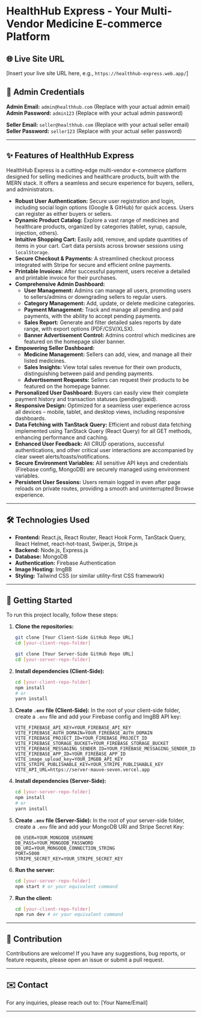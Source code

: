 # HealthHub Express - Your Multi-Vendor Medicine E-commerce Platform

## 🌐 Live Site URL
[Insert your live site URL here, e.g., `https://healthhub-express.web.app/`]

## 🔑 Admin Credentials
**Admin Email:** `admin@healthhub.com` (Replace with your actual admin email)
**Admin Password:** `admin123` (Replace with your actual admin password)

**Seller Email:** `seller@healthhub.com` (Replace with your actual seller email)
**Seller Password:** `seller123` (Replace with your actual seller password)

---

## ✨ Features of HealthHub Express

HealthHub Express is a cutting-edge multi-vendor e-commerce platform designed for selling medicines and healthcare products, built with the MERN stack. It offers a seamless and secure experience for buyers, sellers, and administrators.

* **Robust User Authentication:** Secure user registration and login, including social login options (Google & GitHub) for quick access. Users can register as either buyers or sellers.
* **Dynamic Product Catalog:** Explore a vast range of medicines and healthcare products, organized by categories (tablet, syrup, capsule, injection, others).
* **Intuitive Shopping Cart:** Easily add, remove, and update quantities of items in your cart. Cart data persists across browser sessions using `localStorage`.
* **Secure Checkout & Payments:** A streamlined checkout process integrated with Stripe for secure and efficient online payments.
* **Printable Invoices:** After successful payment, users receive a detailed and printable invoice for their purchases.
* **Comprehensive Admin Dashboard:**
    * **User Management:** Admins can manage all users, promoting users to sellers/admins or downgrading sellers to regular users.
    * **Category Management:** Add, update, or delete medicine categories.
    * **Payment Management:** Track and manage all pending and paid payments, with the ability to accept pending payments.
    * **Sales Report:** Generate and filter detailed sales reports by date range, with export options (PDF/CSV/XLSX).
    * **Banner Advertisement Control:** Admins control which medicines are featured on the homepage slider banner.
* **Empowering Seller Dashboard:**
    * **Medicine Management:** Sellers can add, view, and manage all their listed medicines.
    * **Sales Insights:** View total sales revenue for their own products, distinguishing between paid and pending payments.
    * **Advertisement Requests:** Sellers can request their products to be featured on the homepage banner.
* **Personalized User Dashboard:** Buyers can easily view their complete payment history and transaction statuses (pending/paid).
* **Responsive Design:** Optimized for a seamless user experience across all devices – mobile, tablet, and desktop views, including responsive dashboards.
* **Data Fetching with TanStack Query:** Efficient and robust data fetching implemented using TanStack Query (React Query) for all GET methods, enhancing performance and caching.
* **Enhanced User Feedback:** All CRUD operations, successful authentications, and other critical user interactions are accompanied by clear sweet alerts/toasts/notifications.
* **Secure Environment Variables:** All sensitive API keys and credentials (Firebase config, MongoDB) are securely managed using environment variables.
* **Persistent User Sessions:** Users remain logged in even after page reloads on private routes, providing a smooth and uninterrupted Browse experience.

---

## 🛠️ Technologies Used

* **Frontend:** React.js, React Router, React Hook Form, TanStack Query, React Helmet, react-hot-toast, Swiper.js, Stripe.js
* **Backend:** Node.js, Express.js
* **Database:** MongoDB
* **Authentication:** Firebase Authentication
* **Image Hosting:** ImgBB
* **Styling:** Tailwind CSS (or similar utility-first CSS framework)

---

## 🚀 Getting Started

To run this project locally, follow these steps:

1.  **Clone the repositories:**
    ```bash
    git clone [Your Client-Side GitHub Repo URL]
    cd [your-client-repo-folder]

    git clone [Your Server-Side GitHub Repo URL]
    cd [your-server-repo-folder]
    ```

2.  **Install dependencies (Client-Side):**
    ```bash
    cd [your-client-repo-folder]
    npm install
    # or
    yarn install
    ```

3.  **Create `.env` file (Client-Side):**
    In the root of your client-side folder, create a `.env` file and add your Firebase config and ImgBB API key:
    ```
    VITE_FIREBASE_API_KEY=YOUR_FIREBASE_API_KEY
    VITE_FIREBASE_AUTH_DOMAIN=YOUR_FIREBASE_AUTH_DOMAIN
    VITE_FIREBASE_PROJECT_ID=YOUR_FIREBASE_PROJECT_ID
    VITE_FIREBASE_STORAGE_BUCKET=YOUR_FIREBASE_STORAGE_BUCKET
    VITE_FIREBASE_MESSAGING_SENDER_ID=YOUR_FIREBASE_MESSAGING_SENDER_ID
    VITE_FIREBASE_APP_ID=YOUR_FIREBASE_APP_ID
    VITE_image_upload_key=YOUR_IMGBB_API_KEY
    VITE_STRIPE_PUBLISHABLE_KEY=YOUR_STRIPE_PUBLISHABLE_KEY
    VITE_API_URL=https://server-mauve-seven.vercel.app
    ```

4.  **Install dependencies (Server-Side):**
    ```bash
    cd [your-server-repo-folder]
    npm install
    # or
    yarn install
    ```

5.  **Create `.env` file (Server-Side):**
    In the root of your server-side folder, create a `.env` file and add your MongoDB URI and Stripe Secret Key:
    ```
    DB_USER=YOUR_MONGODB_USERNAME
    DB_PASS=YOUR_MONGODB_PASSWORD
    DB_URI=YOUR_MONGODB_CONNECTION_STRING
    PORT=5000
    STRIPE_SECRET_KEY=YOUR_STRIPE_SECRET_KEY
    ```

6.  **Run the server:**
    ```bash
    cd [your-server-repo-folder]
    npm start # or your equivalent command
    ```

7.  **Run the client:**
    ```bash
    cd [your-client-repo-folder]
    npm run dev # or your equivalent command
    ```

---

## 🤝 Contribution

Contributions are welcome! If you have any suggestions, bug reports, or feature requests, please open an issue or submit a pull request.

---

## ✉️ Contact

For any inquiries, please reach out to:
[Your Name/Email]

---